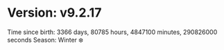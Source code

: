 # Version: v9.2.17
Time since birth: 3366 days, 80785 hours, 4847100 minutes, 290826000 seconds
Season: Winter ❄️

